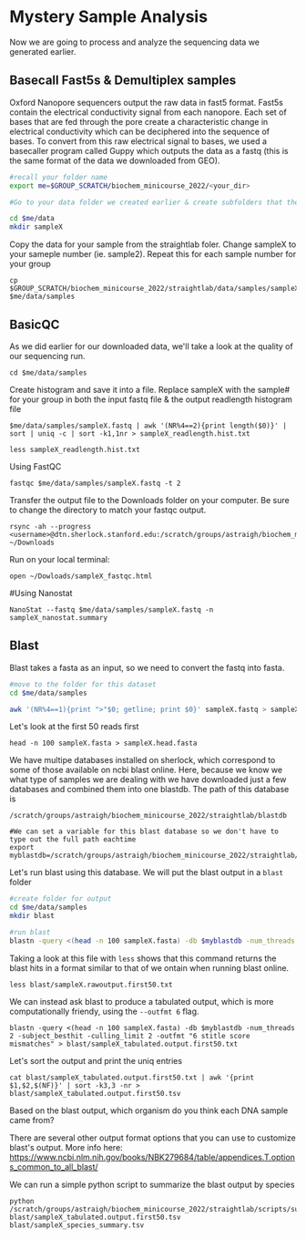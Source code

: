 # Mystery Sample Analysis

Now we are going to process and analyze the sequencing data we generated earlier. 

## Basecall Fast5s & Demultiplex samples

Oxford Nanopore sequencers output the raw data in fast5 format. Fast5s contain the electrical conductivity signal from each nanopore. Each set of bases that are fed through the pore create a characteristic change in electrical conductivity which can be deciphered into the sequence of bases. To convert from this raw electrical signal to bases, we used a basecaller program called Guppy which outputs the data as a fastq (this is the same format of the data we downloaded from GEO). 

```bash
#recall your folder name
export me=$GROUP_SCRATCH/biochem_minicourse_2022/<your_dir>

#Go to your data folder we created earlier & create subfolders that the fastq files will go in. Change sampleX to your sample number.

cd $me/data
mkdir sampleX
```
Copy the data for your sample from the straightlab foler. Change sampleX to your sameple number (ie. sample2). Repeat this for each sample number for your group
```
cp $GROUP_SCRATCH/biochem_minicourse_2022/straightlab/data/samples/sampleX.fastq $me/data/samples
```

## BasicQC
As we did earlier for our downloaded data, we'll take a look at the quality of our sequencing run.

```
cd $me/data/samples
```
Create histogram and save it into a file. 
Replace sampleX with the sample# for your group in both the input fastq file & the output readlength histogram file
```
$me/data/samples/sampleX.fastq | awk '(NR%4==2){print length($0)}' | sort | uniq -c | sort -k1,1nr > sampleX_readlength.hist.txt

less sampleX_readlength.hist.txt
```
Using FastQC
```
fastqc $me/data/samples/sampleX.fastq -t 2 
```
Transfer the output file to the Downloads folder on your computer. Be sure to change the directory to match your fastqc output.
```
rsync -ah --progress <username>@dtn.sherlock.stanford.edu:/scratch/groups/astraigh/biochem_minicourse_2022/<your_dir>/data/samples/sampleX_fastqc.html ~/Downloads
```
Run on your local terminal:
```
open ~/Dowloads/sampleX_fastqc.html
```
#Using Nanostat
```
NanoStat --fastq $me/data/samples/sampleX.fastq -n sampleX_nanostat.summary
```

## Blast

Blast takes a fasta as an input, so we need to convert the fastq into fasta.

```bash
#move to the folder for this dataset
cd $me/data/samples

awk '(NR%4==1){print ">"$0; getline; print $0}' sampleX.fastq > sampleX.fasta
```

Let's look at the first 50 reads first
```
head -n 100 sampleX.fasta > sampleX.head.fasta
```

We have multipe databases installed on sherlock, which correspond to some of those available on ncbi blast online. Here, because we know we what type of samples we are dealing with we have downloaded just a few databases and combined them into one blastdb. The path of this database is  
```
/scratch/groups/astraigh/biochem_minicourse_2022/straightlab/blastdb

#We can set a variable for this blast database so we don't have to type out the full path eachtime
export myblastdb=/scratch/groups/astraigh/biochem_minicourse_2022/straightlab/blastdb

```

Let's run blast using this database. We will put the blast output in a `blast` folder

```bash
#create folder for output
cd $me/data/samples
mkdir blast

#run blast
blastn -query <(head -n 100 sampleX.fasta) -db $myblastdb -num_threads 2 > blast/sampleX.rawoutput.first50.txt
```

Taking a look at this file with `less` shows that this command returns the blast hits in a format similar to that of we ontain when running blast online. 
```
less blast/sampleX.rawoutput.first50.txt
```


We can instead ask blast to produce a tabulated output, which is more computationally friendy, using the `--outfmt 6` flag.

```
blastn -query <(head -n 100 sampleX.fasta) -db $myblastdb -num_threads 2 -subject_besthit -culling_limit 2 -outfmt "6 stitle score mismatches" > blast/sampleX_tabulated.output.first50.txt
```
Let's sort the output and print the uniq entries
```
cat blast/sampleX_tabulated.output.first50.txt | awk '{print $1,$2,$(NF)}' | sort -k3,3 -nr > blast/sampleX_tabulated.output.first50.tsv
```
Based on the blast output, which organism do you think each DNA sample came from?


There are several other output format options that you can use to customize blast's output. More info here: https://www.ncbi.nlm.nih.gov/books/NBK279684/table/appendices.T.options_common_to_all_blast/

We can run a simple python script to summarize the blast output by species

```
python /scratch/groups/astraigh/biochem_minicourse_2022/straightlab/scripts/summarize_species.py blast/sampleX_tabulated.output.first50.tsv blast/sampleX_species_summary.tsv
```
